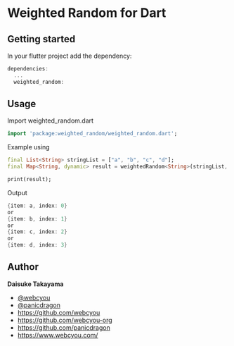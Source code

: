 # Weighted Random for Dart

## Getting started

In your flutter project add the dependency:

```dart
dependencies:
  ...
  weighted_random:
```

## Usage

Import weighted_random.dart

```dart
import 'package:weighted_random/weighted_random.dart';
```

Example using

```dart
final List<String> stringList = ["a", "b", "c", "d"];
final Map<String, dynamic> result = weightedRandom<String>(stringList, [40, 20, 60, 20]);

print(result);
```

Output

```dart
{item: a, index: 0}
or
{item: b, index: 1}
or
{item: c, index: 2}
or
{item: d, index: 3}
```

## Author

**Daisuke Takayama**

-   [@webcyou](https://twitter.com/webcyou)
-   [@panicdragon](https://twitter.com/panicdragon)
-   <https://github.com/webcyou>
-   <https://github.com/webcyou-org>
-   <https://github.com/panicdragon>
-   <https://www.webcyou.com/>
